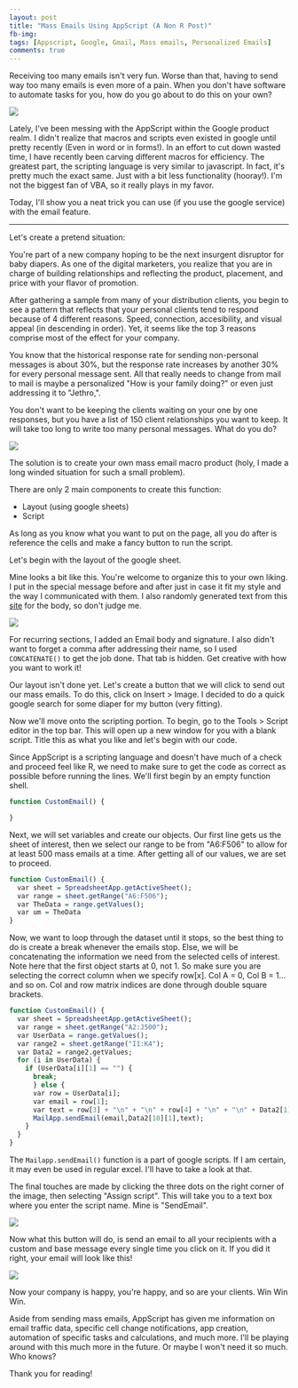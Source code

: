 ```yaml
---
layout: post
title: "Mass Emails Using AppScript (A Non R Post)"
fb-img: 
tags: [Appscript, Google, Gmail, Mass emails, Personalized Emails]
comments: true
---
```


Receiving too many emails isn't very fun. Worse than that, having to send way too many emails is even more of a pain. When you don't have software to automate tasks for you, how do you go about to do this on your own?
<script src="https://rawgit.com/WeiChiaChang/Easter-egg/master/easter-eggs-collection.js"></script>

![](https://firemeibegyou.com/wp-content/uploads/2016/05/inbox-zero.jpg)

Lately, I've been messing with the AppScript within the Google product realm. I didn't realize that macros and scripts even existed in google until pretty recently (Even in word or in forms!). In an effort to cut down wasted time, I have recently been carving different macros for efficiency. The greatest part, the scripting language is very similar to javascript. In fact, it's pretty much the exact same. Just with a bit less functionality (hooray!). I'm not the biggest fan of VBA, so it really plays in my favor. 

Today, I'll show you a neat trick you can use (if you use the google service) with the email feature.

<hr>

Let's create a pretend situation:

You're part of a new company hoping to be the next insurgent disruptor for baby diapers. As one of the digital marketers, you realize that you are in charge of building relationships and reflecting the product, placement, and price with your flavor of promotion. 

After gathering a sample from many of your distribution clients, you begin to see a pattern that reflects that your personal clients tend to respond because of 4 different reasons. Speed, connection, accesibility, and visual appeal (in descending in order). Yet, it seems like the top 3 reasons comprise most of the effect for your company.

You know that the historical response rate for sending non-personal messages is about 30%, but the response rate increases by another 30% for every personal message sent. All that really needs to change from mail to mail is maybe a personalized "How is your family doing?" or even just addressing it to "Jethro,".

You don't want to be keeping the clients waiting on your one by one responses, but you have a list of 150 client relationships you want to keep. It will take too long to write too many personal messages. What do you do?

![](https://raw.githubusercontent.com/tykiww/imgbucket/master/assets/mass-email/1.png)


The solution is to create your own mass email macro product (holy, I made a long winded situation for such a small problem).

There are only 2 main components to create this function:
  - Layout (using google sheets)
  - Script

As long as you know what you want to put on the page, all you do after is reference the cells and make a fancy button to run the script. 

Let's begin with the layout of the google sheet.

Mine looks a bit like this. You're welcome to organize this to your own liking. I put in the special message before and after just in case it fit my style and the way I communicated with them. I also randomly generated text from this [site](http://www.randomtextgenerator.com/) for the body, so don't judge me.

![](https://raw.githubusercontent.com/tykiww/imgbucket/master/assets/mass-email/2.png)

For recurring sections, I added an Email body and signature. I also didn't want to forget a comma after addressing their name, so I used `CONCATENATE()` to get the job done. That tab is hidden. Get creative with how you want to work it!

Our layout isn't done yet. Let's create a button that we will click to send out our mass emails. To do this, click on Insert > Image. I decided to do a quick google search for some diaper for my button (very fitting).

Now we'll move onto the scripting portion. To begin, go to the Tools > Script editor in the top bar. This will open up a new window for you with a blank script. Title this as what you like and let's begin with our code.

Since AppScript is a scripting language and doesn't have much of a check and proceed feel like R, we need to make sure to get the code as correct as possible before running the lines. We'll first begin by an empty function shell.

```r
function CustomEmail() {

}
```

Next, we will set variables and create our objects. Our first line gets us the sheet of interest, then we select our range to be from "A6:F506" to allow for at least 500 mass emails at a time. After getting all of our values, we are set to proceed.

```r
function CustomEmail() {
  var sheet = SpreadsheetApp.getActiveSheet();
  var range = sheet.getRange("A6:F506");
  var TheData = range.getValues();
  var um = TheData
}
```

Now, we want to loop through the dataset until it stops, so the best thing to do is create a break whenever the emails stop. Else, we will be concatenating the information we need from the selected cells of interest. Note here that the first object starts at 0, not 1. So make sure you are selecting the correct column when we specify row[x]. Col A = 0, Col B = 1... and so on. Col and row matrix indices are done through double square brackets.

```r
function CustomEmail() {
  var sheet = SpreadsheetApp.getActiveSheet();
  var range = sheet.getRange("A2:J500");
  var UserData = range.getValues();
  var range2 = sheet.getRange("I1:K4");
  var Data2 = range2.getValues;
  for (i in UserData) {
    if (UserData[i][1] == "") {
      break;
      } else {
      var row = UserData[i];
      var email = row[1];
      var text = row[3] + "\n" + "\n" + row[4] + "\n" + "\n" + Data2[1][8] + "\n" + row[5] + "\n" + Data2[3][8];
      MailApp.sendEmail(email,Data2[10][1],text);
    }
  }
}
```

The `Mailapp.sendEmail()` function is a part of google scripts. If I am certain, it may even be used in regular excel. I'll have to take a look at that. 

The final touches are made by clicking the three dots on the right corner of the image, then selecting "Assign script". This will take you to a text box where you enter the script name. Mine is "SendEmail".

![](https://raw.githubusercontent.com/tykiww/imgbucket/master/assets/mass-email/3.png)

Now what this button will do, is send an email to all your recipients with a custom and base message every single time you click on it. If you did it right, your email will look like this!

![](https://raw.githubusercontent.com/tykiww/imgbucket/master/assets/mass-email/4.png)

Now your company is happy, you're happy, and so are your clients. Win Win Win.

Aside from sending mass emails, AppScript has given me information on email traffic data, specific cell change notifications, app creation, automation of specific tasks and calculations, and much more. I'll be playing around with this much more in the future. Or maybe I won't need it so much. Who knows?

Thank you for reading!
